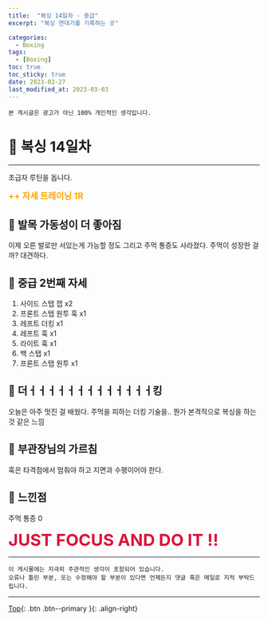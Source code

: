 ```yaml
---
title:  "복싱 14일차 - 중급"
excerpt: "복싱 연대기를 기록하는 곳"

categories:
  - Boxing
tags:
  - [Boxing]
toc: true
toc_sticky: true
date: 2023-02-27
last_modified_at: 2023-03-03
---
```


    본 게시글은 광고가 아닌 100% 개인적인 생각입니다.

# 🥊 복싱 14일차 
<hr style="width:100%" />

  초급자 루틴을 돕니다.  

  <strong style="color:orange; font-size:13pt">++ 자세 트레이닝 1R</strong>  

## 🤔 발목 가동성이 더 좋아짐

  이제 오른 발로만 서있는게 가능할 정도
  그리고 주먹 통증도 사라졌다.
  주먹이 성장한 걸까? 대견하다.

## 🤣 중급 2번째 자세 

1. 사이드 스탭 잽 x2
2. 프론트 스탭 원투 훅 x1
3. 레프트 더킹 x1
4. 레프트 훅 x1
5. 라이트 훅 x1
6. 백 스탭 x1
7. 프론트 스탭 원투 x1

## 🤨 더ㅓㅓㅓㅓㅓㅓㅓㅓㅓㅓㅓㅓㅓ킹

  오늘은 아주 멋진 걸 배웠다.
  주먹을 피하는 더킹 기술을.. 뭔가 본격적으로 복싱을 하는 것 같은 느낌

## 🎯 부관장님의 가르침

  훅은 타격점에서 멈춰야 하고 지면과 수평이어야 한다.

## 🤣 느낀점

  주먹 통증 0

  <strong style="color:crimson; font-size:25pt">JUST FOCUS AND DO IT !!</strong>

<hr style="width:100%" />

    이 게시물에는 지극히 주관적인 생각이 포함되어 있습니다. 
    오류나 틀린 부분, 또는 수정해야 할 부분이 있다면 언제든지 댓글 혹은 메일로 지적 부탁드립니다.
    
<hr>


[Top](#){: .btn .btn--primary }{: .align-right}